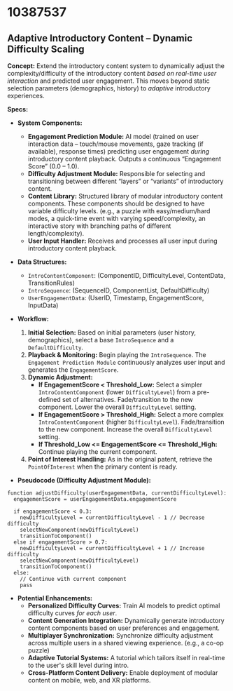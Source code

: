 # 10387537

## Adaptive Introductory Content – Dynamic Difficulty Scaling

**Concept:** Extend the introductory content system to dynamically adjust the complexity/difficulty of the introductory content *based on real-time user interaction* and predicted user engagement. This moves beyond static selection parameters (demographics, history) to *adaptive* introductory experiences.

**Specs:**

*   **System Components:**
    *   **Engagement Prediction Module:** AI model (trained on user interaction data – touch/mouse movements, gaze tracking (if available), response times) predicting user engagement *during* introductory content playback. Outputs a continuous “Engagement Score” (0.0 – 1.0).
    *   **Difficulty Adjustment Module:** Responsible for selecting and transitioning between different “layers” or “variants” of introductory content.
    *   **Content Library:** Structured library of modular introductory content components. These components should be designed to have variable difficulty levels. (e.g., a puzzle with easy/medium/hard modes, a quick-time event with varying speed/complexity, an interactive story with branching paths of different length/complexity).
    *   **User Input Handler:** Receives and processes all user input during introductory content playback.
*   **Data Structures:**
    *   `IntroContentComponent`:  (ComponentID, DifficultyLevel, ContentData, TransitionRules)
    *   `IntroSequence`: (SequenceID, ComponentList, DefaultDifficulty)
    *   `UserEngagementData`: (UserID, Timestamp, EngagementScore, InputData)
*   **Workflow:**

    1.  **Initial Selection:** Based on initial parameters (user history, demographics), select a base `IntroSequence` and a `DefaultDifficulty`.
    2.  **Playback & Monitoring:** Begin playing the `IntroSequence`. The `Engagement Prediction Module` continuously analyzes user input and generates the `EngagementScore`.
    3.  **Dynamic Adjustment:**
        *   **If EngagementScore < Threshold_Low:**  Select a simpler `IntroContentComponent` (lower `DifficultyLevel`) from a pre-defined set of alternatives.  Fade/transition to the new component.  Lower the overall `DifficultyLevel` setting.
        *   **If EngagementScore > Threshold_High:** Select a more complex `IntroContentComponent` (higher `DifficultyLevel`).  Fade/transition to the new component.  Increase the overall `DifficultyLevel` setting.
        *   **If Threshold_Low <= EngagementScore <= Threshold_High:** Continue playing the current component.
    4.  **Point of Interest Handling:**  As in the original patent, retrieve the `PointOfInterest` when the primary content is ready.
*   **Pseudocode (Difficulty Adjustment Module):**

```
function adjustDifficulty(userEngagementData, currentDifficultyLevel):
  engagementScore = userEngagementData.engagementScore
  
  if engagementScore < 0.3:
    newDifficultyLevel = currentDifficultyLevel - 1 // Decrease difficulty
    selectNewComponent(newDifficultyLevel)
    transitionToComponent()
  else if engagementScore > 0.7:
    newDifficultyLevel = currentDifficultyLevel + 1 // Increase difficulty
    selectNewComponent(newDifficultyLevel)
    transitionToComponent()
  else:
    // Continue with current component
    pass
```

*   **Potential Enhancements:**
    *   **Personalized Difficulty Curves:**  Train AI models to predict optimal difficulty curves *for each user*.
    *   **Content Generation Integration:**  Dynamically generate introductory content components based on user preferences and engagement.
    *   **Multiplayer Synchronization:**  Synchronize difficulty adjustment across multiple users in a shared viewing experience. (e.g., a co-op puzzle)
    *   **Adaptive Tutorial Systems:** A tutorial which tailors itself in real-time to the user's skill level during intro.
    *   **Cross-Platform Content Delivery:** Enable deployment of modular content on mobile, web, and XR platforms.